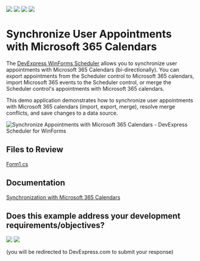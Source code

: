 <!-- default badges list -->
![](https://img.shields.io/endpoint?url=https://codecentral.devexpress.com/api/v1/VersionRange/612183643/23.1.1%2B)
[![](https://img.shields.io/badge/Open_in_DevExpress_Support_Center-FF7200?style=flat-square&logo=DevExpress&logoColor=white)](https://supportcenter.devexpress.com/ticket/details/T1152838)
[![](https://img.shields.io/badge/📖_How_to_use_DevExpress_Examples-e9f6fc?style=flat-square)](https://docs.devexpress.com/GeneralInformation/403183)
[![](https://img.shields.io/badge/💬_Leave_Feedback-feecdd?style=flat-square)](#does-this-example-address-your-development-requirementsobjectives)
<!-- default badges end -->
# Synchronize User Appointments with Microsoft 365 Calendars

The [DevExpress WinForms Scheduler](https://www.devexpress.com/products/net/controls/winforms/scheduler/) allows you to synchronize user appointments with Microsoft 365 Calendars (bi-directionally). You can export appointments from the Scheduler control to Microsoft 365 calendars, import Microsoft 365 events to the Scheduler control, or merge the Scheduler control's appointments with Microsoft 365 calendars.

This demo application demonstrates how to synchronize user appointments with Microsoft 365 calendars (import, export, merge), resolve merge conflicts, and save changes to a data source.

![Synchronize Appointments with Microsoft 365 Calendars - DevExpress Scheduler for WinForms](https://user-images.githubusercontent.com/95131266/226899548-2c4540dc-84b9-4e1f-ad70-ec93d51f0e2e.png)

## Files to Review

[Form1.cs](./CS/DXOutlook365Sync/Form1.cs)

## Documentation

[Synchronization with Microsoft 365 Calendars](https://docs.devexpress.com/WindowsForms/404317/controls-and-libraries/scheduler/import-and-export/synchronization-with-outlook-365-calendars?v=23.1)
<!-- feedback -->
## Does this example address your development requirements/objectives?

[<img src="https://www.devexpress.com/support/examples/i/yes-button.svg"/>](https://www.devexpress.com/support/examples/survey.xml?utm_source=github&utm_campaign=winforms-scheduler-synchronize-appointments-with-outlook-365&~~~was_helpful=yes) [<img src="https://www.devexpress.com/support/examples/i/no-button.svg"/>](https://www.devexpress.com/support/examples/survey.xml?utm_source=github&utm_campaign=winforms-scheduler-synchronize-appointments-with-outlook-365&~~~was_helpful=no)

(you will be redirected to DevExpress.com to submit your response)
<!-- feedback end -->
